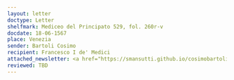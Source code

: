 ```yaml
---
layout: letter
doctype: Letter
shelfmark: Mediceo del Principato 529, fol. 260r-v
docdate: 18-06-1567
place: Venezia
sender: Bartoli Cosimo
recipient: Francesco I de' Medici
attached_newsletter: <a href="https://smansutti.github.io/cosimobartoli/texts/3080_021/">3080_021</a>
reviewed: TBD
---
```


